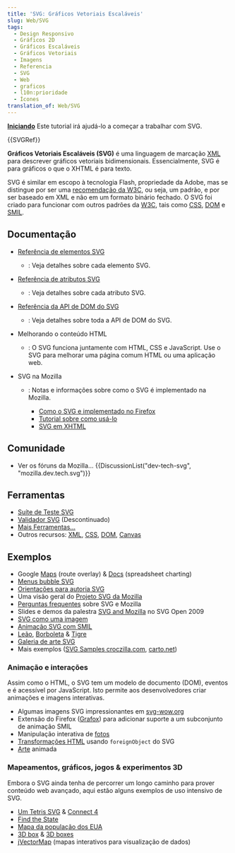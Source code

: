 ```yaml
---
title: 'SVG: Gráficos Vetoriais Escaláveis'
slug: Web/SVG
tags:
  - Design Responsivo
  - Gráficos 2D
  - Gráficos Escaláveis
  - Gráficos Vetoriais
  - Imagens
  - Referencia
  - SVG
  - Web
  - graficos
  - l10n:prioridade
  - Ícones
translation_of: Web/SVG
---
```

**[Iniciando](/pt-BR/docs/Web/SVG/Tutorial)** Este tutorial irá ajudá-lo a começar a trabalhar com SVG.

{{SVGRef}}

**Gráficos Vetoriais Escaláveis (SVG)** é uma linguagem de marcação [XML](/pt-BR/docs/XML "XML") para descrever gráficos vetoriais bidimensionais. Essencialmente, SVG é para gráficos o que o XHTML é para texto.

SVG é similar em escopo à tecnologia Flash, propriedade da Adobe, mas se distingue por ser uma [recomendação da W3C](http://www.w3.org/Graphics/SVG/), ou seja, um padrão, e por ser baseado em XML e não em um formato binário fechado. O SVG foi criado para funcionar com outros padrões da [W3C](http://www.w3.org/), tais como [CSS](/pt-BR/docs/CSS "CSS"), [DOM](/pt-BR/docs/DOM "DOM") e [SMIL](http://www.w3.org/AudioVideo/).

## Documentação

- [Referência de elementos SVG](/pt-BR/docs/SVG/Element "SVG/Element")
  - : Veja detalhes sobre cada elemento SVG.
- [Referência de atributos SVG](/pt-BR/docs/SVG/Attribute "SVG/Attribute")
  - : Veja detalhes sobre cada atributo SVG.
- [Referência da API de DOM do SVG](/pt-BR/docs/Gecko_DOM_Reference#SVG_interfaces "Gecko_DOM_Reference#SVG_interfaces")
  - : Veja detalhes sobre toda a API de DOM do SVG.
- Melhorando o conteúdo HTML
  - : O SVG funciona juntamente com HTML, CSS e JavaScript. Use o SVG para melhorar uma página comum HTML ou uma aplicação web.
- SVG na Mozilla

  - : Notas e informações sobre como o SVG é implementado na Mozilla.

    - [Como o SVG e implementado no Firefox](/pt-BR/docs/SVG_in_Firefox "SVG_in_Firefox")
    - [Tutorial sobre como usá-lo](/pt-BR/docs/SVG_in_Firefox "SVG_in_Firefox")
    - [SVG em XHTML](/pt-BR/docs/SVG_In_HTML_Introduction "SVG_In_HTML_Introduction")

## Comunidade

- Ver os fóruns da Mozilla... {{DiscussionList("dev-tech-svg", "mozilla.dev.tech.svg")}}

## Ferramentas

- [Suíte de Teste SVG](http://www.w3.org/Graphics/SVG/Test/)
- [Validador SVG](http://jiggles.w3.org/svgvalidator/) (Descontinuado)
- [Mais Ferramentas...](/pt-BR/docs/tag/SVG:Tools "tag/SVG:Tools")
- Outros recursos: [XML](/pt-BR/docs/XML "XML"), [CSS](/pt-BR/docs/CSS "CSS"), [DOM](/pt-BR/docs/DOM "DOM"), [Canvas](/pt-BR/docs/HTML/Canvas "HTML/Canvas")

## Exemplos

- Google [Maps](http://maps.google.com) (route overlay) & [Docs](http://docs.google.com) (spreadsheet charting)
- [Menus bubble SVG](http://starkravingfinkle.org/projects/demo/svg-bubblemenu-in-html.xml)
- [Orientações para autoria SVG](http://jwatt.org/svg/authoring/)
- Uma visão geral do [Projeto SVG da Mozilla](/pt-BR/docs/Mozilla_SVG_Project "Mozilla_SVG_Project")
- [Perguntas frequentes](/pt-BR/docs/SVG/FAQ "SVG/FAQ") sobre SVG e Mozilla
- Slides e demos da palestra [SVG and Mozilla](http://jwatt.org/svg-open-US/docs/2009/slides.xhtml) no SVG Open 2009
- [SVG como uma imagem](/pt-BR/docs/SVG/SVG_as_an_Image "SVG/SVG as an Image")
- [Animação SVG com SMIL](/pt-BR/docs/SVG/SVG_animation_with_SMIL "SVG/SVG animation with SMIL")
- [Leão](http://croczilla.com/bits_and_pieces/svg/samples/lion/lion.svg), [Borboleta](http://croczilla.com/bits_and_pieces/svg/samples/butterfly/butterfly.svg) & [Tigre](http://croczilla.com/bits_and_pieces/svg/samples/tiger/tiger.svg)
- [Galeria de arte SVG](http://plurib.us/1shot/2007/svg_gallery/)
- Mais exemplos ([SVG Samples croczilla.com](http://croczilla.com/bits_and_pieces/svg/samples), [carto.net](http://www.carto.net/papers/svg/samples/))

### Animação e interações

Assim como o HTML, o SVG tem um modelo de documento (DOM), eventos e é acessível por JavaScript. Isto permite aos desenvolvedores criar animações e imagens interativas.

- Algumas imagens SVG impressionantes em [svg-wow.org](http://svg-wow.org/)
- Extensão do Firefox ([Grafox](http://schepers.cc/grafox/)) para adicionar suporte a um subconjunto de animação SMIL
- Manipulação interativa de [fotos](http://people.mozilla.com/~vladimir/demos/photos.svg)
- [Transformações HTML](http://starkravingfinkle.org/blog/2007/07/firefox-3-svg-foreignobject/) usando `foreignObject` do SVG
- [Arte](http://lab.vodafone.com/vienna/) animada

### Mapeamentos, gráficos, jogos & experimentos 3D

Embora o SVG ainda tenha de percorrer um longo caminho para prover conteúdo web avançado, aqui estão alguns exemplos de uso intensivo de SVG.

- [Um Tetris SVG](http://www.codedread.com/yastframe.php) & [Connect 4](http://www.treebuilder.de/svg/connect4.svg)
- [Find the State](http://files.myopera.com/orinoco/svg/USStates.svg)
- [Mapa da população dos EUA](http://www.carto.net/papers/svg/us_population/index.html)
- [3D box](http://www.treebuilder.de/default.asp?file=441875.xml) & [3D boxes](http://www.treebuilder.de/default.asp?file=206524.xml)
- [jVectorMap](http://jvectormap.com/) (mapas interativos para visualização de dados)
